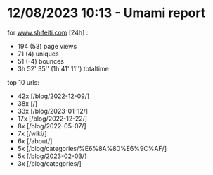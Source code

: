 # 12/08/2023 10:13 - Umami report
for www.shifeiti.com [24h] :

 - 194 (53) page views
 - 71 (4) uniques
 - 51 (-4) bounces
 - 3h 52' 35'' (1h 41' 11'') totaltime


top 10 urls:
 - 42x [/blog/2022-12-09/]
 - 38x [/]
 - 33x [/blog/2023-01-12/]
 - 17x [/blog/2022-12-22/]
 - 8x [/blog/2022-05-07/]
 - 7x [/wiki/]
 - 6x [/about/]
 - 5x [/blog/categories/%E6%8A%80%E6%9C%AF/]
 - 5x [/blog/2023-02-03/]
 - 3x [/blog/categories/]


